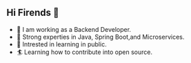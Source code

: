 ## Hi Firends 👋

- 🌱 I am working as a Backend Developer.
- 🌱 Strong experties in Java, Spring Boot,and Microservices.
- 👀 Intrested in learning in public.
- 🏄‍ Learning how to contribute into open source.


<!---
gawadeatul/gawadeatul is a ✨ special ✨ repository because its `README.md` (this file) appears on your GitHub profile.
You can click the Preview link to take a look at your changes.
--->
